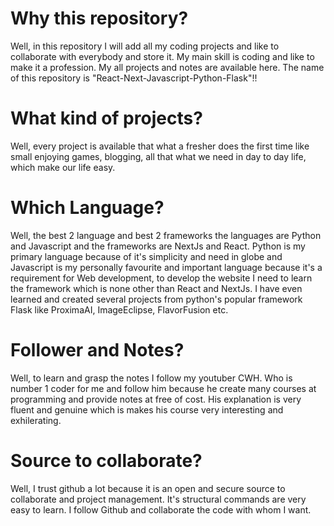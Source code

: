# Why this repository?
Well, in this repository I will add all my coding projects and like to collaborate with everybody and store it. My main skill is coding and like to make it a profession. My all projects and notes are available here. The name of this repository is "React-Next-Javascript-Python-Flask"!!

# What kind of projects?
Well, every project is available that what a fresher does the first time like small enjoying games, blogging, all that what we need in day to day life, which make our life easy.

# Which Language?
Well, the best 2 language and best 2 frameworks the languages are Python and Javascript and the frameworks are NextJs and React. Python is my primary language because of it's simplicity and need in globe and Javascript is my personally favourite and important language because it's a requirement for Web development, to develop the website I need to learn the framework which is none other than React and NextJs. I have even learned and created several projects from python's popular framework Flask like ProximaAI, ImageEclipse, FlavorFusion etc.

# Follower and Notes?
Well, to learn and grasp the notes I follow my youtuber CWH. Who is number 1 coder for me and follow him because he create many courses at programming and provide notes at free of cost. His explanation is very fluent and genuine which is makes his course very interesting and exhilerating.

# Source to collaborate?
Well, I trust github a lot because it is an open and secure source to collaborate and project management. It's structural commands are very easy to learn. I follow Github and collaborate the code with whom I want.